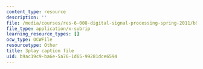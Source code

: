 ```yaml
---
content_type: resource
description: ''
file: /media/courses/res-6-008-digital-signal-processing-spring-2011/b9ac19c9ba6e5a761d6599281dce6594_4Gy1mik0tr4.srt
file_type: application/x-subrip
learning_resource_types: []
ocw_type: OCWFile
resourcetype: Other
title: 3play caption file
uid: b9ac19c9-ba6e-5a76-1d65-99281dce6594
---
```


